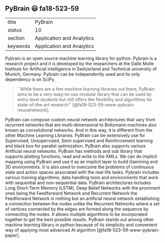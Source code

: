 ## PyBrain :smiley: fa18-523-59


|          |                           |
| -------- | ------------------------- |
| title    | PyBrain                   | 
| status   | 10                        |
| section  | Application and Analytics |
| keywords | Application and Analytics |

Pybrain is an open source machine learning library for python. Pybrain is a research project and it is developed by the researchers at the Dalle Molle Institute for Artificial intelligence in Switzerland and Technical university of Munich, Germany. Pybrain can be independently used and its only dependency is on SciPy.

> ``While there are a few machine learning libraries out there, PyBrain aims to be a very easy-to-use modular library that can be used by entry-level students but still offers the flexibility and algorithms for state-of-the-art research'' [@fa18-523-59-www-pybrain-neuralnetwork].

PyBrain can compose custom neural network architectures that vary from recurrent networks that are multi-dimensional to Boltzmann machines also known as convolutional networks. And in this way, it is different from the other Machine Learning Libraries.
PyBrain can be extensively use for Supervised, Unsupervised, Semi supervised and Reinforcement learning and black box for parallel optimization. PyBrain also supports various Artificial neural networks. PyBrain has methods and sub library that supports plotting functions, read and write to the XMLs. We can do implicit mapping using PyBrain and use it as an implicit layer to build Gamming and 3D environments. It is also used to overcome the problems of continuous state and action spaces associated with the real-life tasks.
Pybrain includes various training algorithms, data handling tools and environments that work with sequential and non-sequential data. PyBrain architectures includes Long Short-Term Memory (LSTM), Deep Belief Networks with the prominent ones being the Feedforward Network and Recurrent Network the Feedforward Network is nothing but an artificial neural network establishing a connection between the nodes unlike the Recurrent Networks where a set of vertices connected by the edges are formed along the sequence by connecting the nodes. It allows multiple algorithms to be incorporated together to get the best possible results. PyBrain stands out among other machine learning library in python because of its simplicity and convenient way of applying most advanced AI algorithm [@fa18-523-59-www-pybrain-paper].
